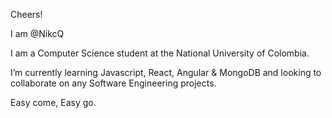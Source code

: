  Cheers!

 
 I am @NikcQ

 
 I am a Computer Science student at the National University of Colombia.

 I’m currently learning Javascript, React, Angular & MongoDB and looking to collaborate on any Software Engineering projects.

 Easy come, Easy go.

 
 

<!---
NikcQ/NikcQ is a ✨ special ✨ repository because its `README.md` (this file) appears on your GitHub profile.
You can click the Preview link to take a look at your changes.
--->
